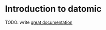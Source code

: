 # Introduction to datomic

TODO: write [great documentation](http://jacobian.org/writing/what-to-write/)
